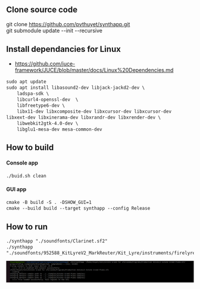 ## Clone source code
git clone https://github.com/pvthuyet/synthapp.git  
git submodule update --init --recursive  

## Install dependancies for Linux
* https://github.com/juce-framework/JUCE/blob/master/docs/Linux%20Dependencies.md  
```
sudo apt update
sudo apt install libasound2-dev libjack-jackd2-dev \
    ladspa-sdk \
    libcurl4-openssl-dev  \
    libfreetype6-dev \
    libx11-dev libxcomposite-dev libxcursor-dev libxcursor-dev libxext-dev libxinerama-dev libxrandr-dev libxrender-dev \
    libwebkit2gtk-4.0-dev \
    libglu1-mesa-dev mesa-common-dev
```  
## How to build
#### Console app
```
./buid.sh clean
```
#### GUI app
```
cmake -B build -S . -DSHOW_GUI=1
cmake --build build --target synthapp --config Release
```

## How to run
```
./synthapp "./soundfonts/Clarinet.sf2"
./synthapp "./soundfonts/952588_KitLyreV2_MarkReuter/Kit_Lyre/instruments/firelyre.sfz"
```
  
![](./doc/synthapp.png)
